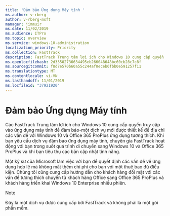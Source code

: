 ```yaml
---
title: 'Đảm bảo Ứng dụng Máy tính '
ms.author: v-rberg
author: v-rberg-msft
manager: jimmuir
ms.date: 11/02/2019
ms.audience: ITPro
ms.topic: overview
ms.service: windows-10-administration
localization_priority: Priority
ms.collection: FastTrack
description: FastTrack Trung tâm lợi ích cho Windows 10 cung cấp quyền truy cập vào ứng dụng máy tính để đảm bảo-một dịch vụ được thiết kế để địa chỉ các vấn đề với Windows 10 và Office 365 ProPlus ứng dụng tương thích.
ms.openlocfilehash: 2d33502736634495eb266048648bc60cb28c7c8f
ms.sourcegitcommit: f8d7e570b60a55c244af0eceb6fbb0e591257f11
ms.translationtype: MT
ms.contentlocale: vi-VN
ms.lasthandoff: 11/01/2019
ms.locfileid: "37921920"
---
```

# <a name="desktop-app-assure"></a>Đảm bảo Ứng dụng Máy tính 

Các FastTrack Trung tâm lợi ích cho Windows 10 cung cấp quyền truy cập vào ứng dụng máy tính để đảm bảo-một dịch vụ mới được thiết kế để địa chỉ các vấn đề với Windows 10 và Office 365 ProPlus ứng dụng tương thích. Khi bạn yêu cầu dịch vụ đảm bảo ứng dụng máy tính, chuyên gia FastTrack hoạt động với bạn trong suốt quá trình di chuyển sang Windows 10 và Office 365 ProPlus và khi bạn tiêu thụ các bản cập nhật tính năng. 

Một kỹ sư của Microsoft làm việc với bạn để quyết định các vấn đề về ứng dụng hợp lệ mà không mất thêm chi phí cho bạn với một thuê bao đủ điều kiện. Chúng tôi cũng cung cấp hướng dẫn cho khách hàng đối mặt với các vấn đề tương thích chuyển từ khách hàng Office sang Office 365 ProPlus và khách hàng triển khai Windows 10 Enterprise nhiều phiên. 

  > [!NOTE]
> Đây là một dịch vụ được cung cấp bởi FastTrack và không phải là một gói phần mềm.

    

 
